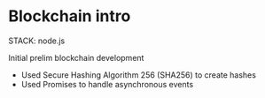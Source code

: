 # Blockchain intro

STACK: node.js

Initial prelim blockchain development
- Used Secure Hashing Algorithm 256 (SHA256) to create hashes
- Used Promises to handle asynchronous events
